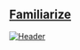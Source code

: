 ## [Familiarize](https://alexeevivan.github.io/curriculum-vitae/)

[![Header](https://user-images.githubusercontent.com/75997562/161960463-f3bc2346-a952-42c1-8f2d-e6abaed7a3a3.png)]()
